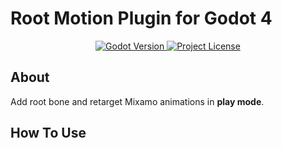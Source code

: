 # Root Motion Plugin for Godot 4

<p align="center">
  <a href="https://godotengine.org/download">
      <img alt="Godot Version" src="https://img.shields.io/badge/Godot-4.2%2B-blue">
  </a>
  <a href="LICENSE">
    <img alt="Project License" src="https://img.shields.io/github/license/xdelltog/root-motion">
  </a>
</p>


## About
Add root bone and retarget Mixamo animations in **play mode**.

## How To Use
